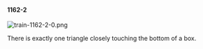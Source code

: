 #### 1162-2
![train-1162-2-0.png](https://github.com/lil-lab/nlvr/raw/master/nlvr/train/images/22/train-1162-2-0.png "train-1162-2-0.png")

There is exactly one triangle closely touching the bottom of a box.